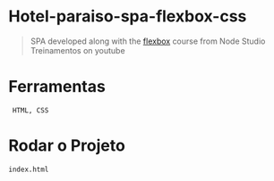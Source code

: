 # Hotel-paraiso-spa-flexbox-css

>SPA developed along with the [flexbox](https://www.youtube.com/playlist?list=PLwXQLZ3FdTVGjLmjwfRc0Q9TA5U-PCWp4) course from Node Studio Treinamentos on youtube

# Ferramentas
```
 HTML, CSS
```

# Rodar o Projeto

```
index.html

```
